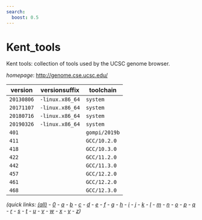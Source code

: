 ```yaml
---
search:
  boost: 0.5
---
```

# Kent_tools

Kent tools: collection of tools used by the UCSC genome browser.

*homepage*: <http://genome.cse.ucsc.edu/>

version | versionsuffix | toolchain
--------|---------------|----------
``20130806`` | ``-linux.x86_64`` | ``system``
``20171107`` | ``-linux.x86_64`` | ``system``
``20180716`` | ``-linux.x86_64`` | ``system``
``20190326`` | ``-linux.x86_64`` | ``system``
``401`` |  | ``gompi/2019b``
``411`` |  | ``GCC/10.2.0``
``418`` |  | ``GCC/10.3.0``
``422`` |  | ``GCC/11.2.0``
``442`` |  | ``GCC/11.3.0``
``457`` |  | ``GCC/12.2.0``
``461`` |  | ``GCC/12.2.0``
``468`` |  | ``GCC/12.3.0``


*(quick links: [(all)](../index.md) - [0](../0/index.md) - [a](../a/index.md) - [b](../b/index.md) - [c](../c/index.md) - [d](../d/index.md) - [e](../e/index.md) - [f](../f/index.md) - [g](../g/index.md) - [h](../h/index.md) - [i](../i/index.md) - [j](../j/index.md) - [k](../k/index.md) - [l](../l/index.md) - [m](../m/index.md) - [n](../n/index.md) - [o](../o/index.md) - [p](../p/index.md) - [q](../q/index.md) - [r](../r/index.md) - [s](../s/index.md) - [t](../t/index.md) - [u](../u/index.md) - [v](../v/index.md) - [w](../w/index.md) - [x](../x/index.md) - [y](../y/index.md) - [z](../z/index.md))*

